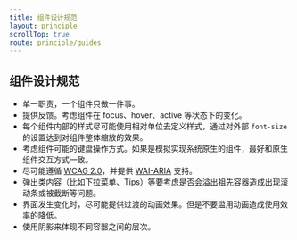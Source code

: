 ```yaml
---
title: 组件设计规范
layout: principle
scrollTop: true
route: principle/guides
---
```


## 组件设计规范

- 单一职责，一个组件只做一件事。
- 提供反馈。考虑组件在 focus、hover、active 等状态下的变化。
- 每个组件内部的样式尽可能使用相对单位去定义样式，通过对外部 `font-size` 的设置达到对组件整体缩放的效果。
- 考虑组件可能的键盘操作方式。如果是模拟实现系统原生的组件，最好和原生组件交互方式一致。
- 尽可能遵循 [WCAG 2.0](https://www.w3.org/TR/WCAG20/)，并提供 [WAI-ARIA](https://www.w3.org/TR/wai-aria-1.1/) 支持。
- 弹出类内容（比如下拉菜单、Tips）等要考虑是否会溢出祖先容器造成出现滚动条或被截断等问题。
- 界面发生变化时，尽可能提供过渡的动画效果。但是不要滥用动画造成使用效率的降低。
- 使用阴影来体现不同容器之间的层次。

